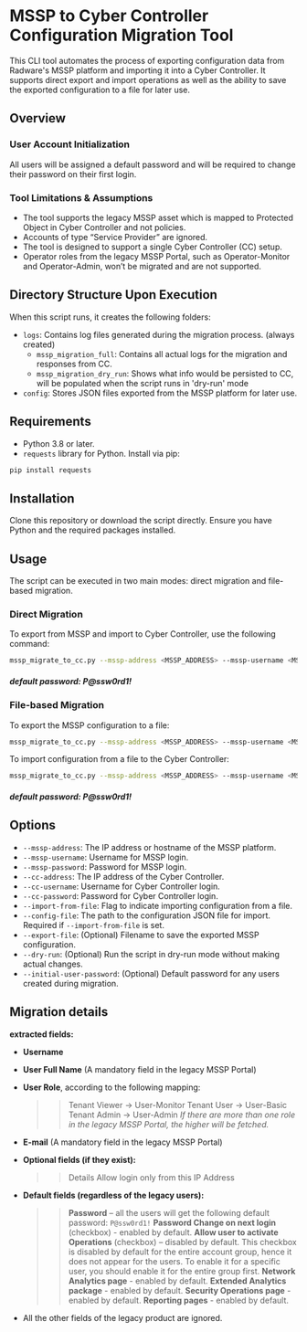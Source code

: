 # MSSP to Cyber Controller Configuration Migration Tool

This CLI tool automates the process of exporting configuration data from Radware's MSSP platform and importing it into a Cyber Controller. It supports direct export and import operations as well as the ability to save the exported configuration to a file for later use.

## Overview

### User Account Initialization

All users will be assigned a default password and will be required to change their password on their first login.

### Tool Limitations & Assumptions

- The tool supports the legacy MSSP asset which is mapped to Protected Object in Cyber Controller and not policies.
- Accounts of type “Service Provider” are ignored.
- The tool is designed to support a single Cyber Controller (CC) setup.
- Operator roles from the legacy MSSP Portal, such as Operator-Monitor and Operator-Admin, won’t be migrated and are not supported.

## Directory Structure Upon Execution

When this script runs, it creates the following folders:
- `logs`: Contains log files generated during the migration process. (always created)
    - `mssp_migration_full`: Contains all actual logs for the migration and responses from CC.
    - `mssp_migration_dry_run`: Shows what info would be persisted to CC, will be populated when the script runs in 'dry-run' mode
- `config`: Stores JSON files exported from the MSSP platform for later use.

## Requirements

- Python 3.8 or later.
- `requests` library for Python. Install via pip:
```bash
pip install requests
```

## Installation

Clone this repository or download the script directly. Ensure you have Python and the required packages installed.

## Usage

The script can be executed in two main modes: direct migration and file-based migration.

### Direct Migration

To export from MSSP and import to Cyber Controller, use the following command:
```bash
mssp_migrate_to_cc.py --mssp-address <MSSP_ADDRESS> --mssp-username <MSSP_USERNAME> --mssp-password <MSSP_PASSWORD> --cc-address <CC_IP> --cc-username <CC_USERNAME> --cc-password <CC_PASSWORD> [--initial-user-password <DEFAULT_PASSWORD>] [--dry-run]
```
##### default password: P@ssw0rd1!
### File-based Migration

To export the MSSP configuration to a file:
```bash
mssp_migrate_to_cc.py --mssp-address <MSSP_ADDRESS> --mssp-username <MSSP_USERNAME> --mssp-password <MSSP_PASSWORD> --export-file <FILENAME.json>
```

To import configuration from a file to the Cyber Controller:
```bash
mssp_migrate_to_cc.py --mssp-address <MSSP_ADDRESS> --mssp-username <MSSP_USERNAME> --cc-address <CC_IP> --cc-username <CC_USERNAME> --cc-password <CC_PASSWORD> --config-file <FILENAME.json> --import-from-file [--initial-user-password <DEFAULT_PASSWORD>] [--dry-run]
```
##### default password: P@ssw0rd1!
## Options

- `--mssp-address`: The IP address or hostname of the MSSP platform.
- `--mssp-username`: Username for MSSP login.
- `--mssp-password`: Password for MSSP login.
- `--cc-address`: The IP address of the Cyber Controller.
- `--cc-username`: Username for Cyber Controller login.
- `--cc-password`: Password for Cyber Controller login.
- `--import-from-file`: Flag to indicate importing configuration from a file.
- `--config-file`: The path to the configuration JSON file for import. Required if `--import-from-file` is set.
- `--export-file`: (Optional) Filename to save the exported MSSP configuration.
- `--dry-run`: (Optional) Run the script in dry-run mode without making actual changes.
- `--initial-user-password`: (Optional) Default password for any users created during migration.


## Migration details
**extracted fields:**
- **Username**
- **User Full Name** (A mandatory field in the legacy MSSP Portal)
- **User Role**, according to the following mapping:
  >> Tenant Viewer -> User-Monitor
  >> Tenant User -> User-Basic
  >> Tenant Admin -> User-Admin
  >> *If there are more than one role in the legacy MSSP Portal, the higher will be fetched.*
- **E-mail** (A mandatory field in the legacy MSSP Portal)

- **Optional fields (if they exist):**
  >> Details
  >> Allow login only from this IP Address

- **Default fields (regardless of the legacy users):**
  >> **Password** – all the users will get the following default password: `P@ssw0rd1!`
  >> **Password Change on next login** (checkbox) - enabled by default.
  >> **Allow user to activate Operations** (checkbox) – disabled by default. This checkbox is disabled by default for the entire account group, hence it does not appear for the users. To enable it for a specific user, you should enable it for the entire group first.
  >> **Network Analytics page** - enabled by default.
  >> **Extended Analytics package** - enabled by default.
  >> **Security Operations page** - enabled by default.
  >> **Reporting pages** - enabled by default.

- All the other fields of the legacy product are ignored.
